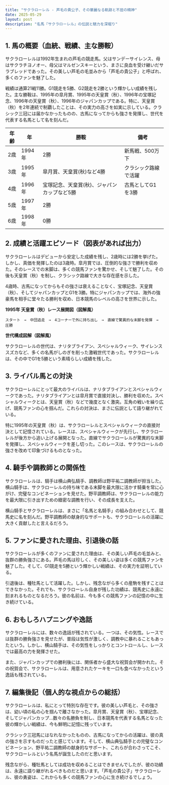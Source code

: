 ```yaml
---
title: "サクラローレル - 芦毛の貴公子、その華麗なる軌跡と不屈の精神"
date: 2025-05-29
layout: post
description: "名馬『サクラローレル』の伝説と魅力を深堀り"
---
```


## 1. 馬の概要（血統、戦績、主な勝鞍）

サクラローレルは1992年生まれの芦毛の競走馬。父はサンデーサイレンス、母はサクラチヨノオー、母父はマルゼンスキーという、まさに良血を受け継いだサラブレッドであった。その美しい芦毛の毛並みから「芦毛の貴公子」と呼ばれ、多くのファンを魅了した。

戦績は通算21戦11勝。G1競走を5勝、G2競走を2勝という輝かしい成績を残した。主な勝鞍は、1995年の皐月賞、1995年の天皇賞（秋）、1996年の宝塚記念、1996年の天皇賞（秋）、1996年のジャパンカップである。特に、天皇賞（秋）を2年連続で制覇したことは、その実力の高さを如実に示している。クラシック三冠には届かなかったものの、古馬になってからも強さを発揮し、世代を代表する名馬として名を刻んだ。

| 年齢 | 年 | 勝鞍 | 備考 |
|---|---|---|---|
| 2歳 | 1994年 | 2勝 | 新馬戦、500万下 |
| 3歳 | 1995年 | 皐月賞、天皇賞(秋)など4勝 |  クラシック路線で活躍 |
| 4歳 | 1996年 | 宝塚記念、天皇賞(秋)、ジャパンカップなど5勝 | 古馬としてG1を3勝 |
| 5歳 | 1997年 | 2勝 |  |
| 6歳 | 1998年 | 0勝 |  |


## 2. 成績と活躍エピソード（図表があれば出力）

サクラローレルはデビューから安定した成績を残し、2歳時には2勝を挙げた。しかし、真価を発揮したのは3歳時。皐月賞では、圧倒的な強さで勝利を収めた。そのレースでの末脚は、多くの競馬ファンを驚かせ、そして魅了した。その後も天皇賞（秋）を制し、クラシック路線で大きな存在感を示した。

4歳時、古馬になってからもその強さは衰えることなく、宝塚記念、天皇賞（秋）、そしてジャパンカップとG1を3勝。特にジャパンカップでは、海外の強豪馬を相手に堂々たる勝利を収め、日本競馬のレベルの高さを世界に示した。

**1995年 天皇賞（秋）レース展開図（図解風）**

```
スタート　→　中団追走　→　4コーナーで外に持ち出し　→　直線で驚異的な末脚を発揮　→　圧勝
```

**世代構成図解（図解風）**

サクラローレルの世代は、ナリタブライアン、スペシャルウィーク、サイレンススズカなど、多くの名馬がしのぎを削った激戦世代であった。サクラローレルは、その中でG1を5勝という素晴らしい成績を残した。


## 3. ライバル馬との対決

サクラローレルにとって最大のライバルは、ナリタブライアンとスペシャルウィークであった。ナリタブライアンとは皐月賞で直接対決し、勝利を収めた。スペシャルウィークとは、天皇賞（秋）などで幾度となく激突。互角の戦いを繰り広げ、競馬ファンの心を掴んだ。これらの対決は、まさに伝説として語り継がれている。

特に1995年の天皇賞（秋）は、サクラローレルとスペシャルウィークの直接対決として記憶されている。レースは、スペシャルウィークが先行し、サクラローレルが後方から追い上げる展開となった。直線でサクラローレルが驚異的な末脚を発揮し、スペシャルウィークを差し切った。このレースは、サクラローレルの強さを改めて印象づけるものとなった。


## 4. 騎手や調教師との関係性

サクラローレルは、騎手は横山典弘騎手、調教師は野平祐二調教師が担当した。横山騎手は、サクラローレルの持ち味である末脚を最大限に活かす騎乗を常に心がけ、完璧なコンビネーションを見せた。野平調教師は、サクラローレルの能力を最大限に引き出すための緻密な調教を行い、その成長を支えた。

横山騎手とサクラローレルは、まさに「名馬と名騎手」の組み合わせとして、競馬史に名を刻んだ。野平調教師の献身的なサポートも、サクラローレルの活躍に大きく貢献したと言えるだろう。


## 5. ファンに愛された理由、引退後の話

サクラローレルが多くのファンに愛された理由は、その美しい芦毛の毛並みと、抜群の勝負強さにある。芦毛の馬は珍しく、その美しい姿は多くの競馬ファンを魅了した。そして、G1競走を5勝という輝かしい戦績は、その実力を証明している。

引退後は、種牡馬として活躍した。しかし、残念ながら多くの産駒を残すことはできなかった。それでも、サクラローレル自身が残した功績は、競馬史に永遠に刻まれるものとなるだろう。彼の名前は、今も多くの競馬ファンの記憶の中に生き続けている。


## 6. おもしろハプニングや逸話

サクラローレルには、数々の逸話が残されている。一つは、その気性。レースでは抜群の勝負強さを見せたが、普段は気性が激しく、調教中に暴れることもあったという。しかし、横山騎手は、その気性をしっかりとコントロールし、レースでは最高の力を発揮させた。

また、ジャパンカップでの勝利後には、関係者から盛大な祝賀会が開かれた。その祝賀会で、サクラローレルは、用意されたケーキを一口も食べなかったという逸話も残されている。


## 7. 編集後記（個人的な視点からの総括）

サクラローレルは、私にとって特別な存在です。彼の美しい芦毛と、その強さは、幼い頃の私の心を掴んで離さなかった。皐月賞、天皇賞（秋）、宝塚記念、そしてジャパンカップ…数々の名勝負を制し、日本競馬を代表する名馬となった彼の輝かしい戦績は、今も鮮明に記憶に残っています。

クラシック三冠馬にはなれなかったものの、古馬になってからの活躍は、彼の真の強さを示すものだったと感じています。そして、横山典弘騎手との完璧なコンビネーション、野平祐二調教師の献身的なサポート、これらが合わさってこそ、サクラローレルという名馬が誕生したのだと思います。

残念ながら、種牡馬としては成功を収めることはできませんでしたが、彼の功績は、永遠に語り継がれるべきものだと思います。「芦毛の貴公子」サクラローレル、彼の勇姿は、これからも多くの競馬ファンの心に生き続けるでしょう。
